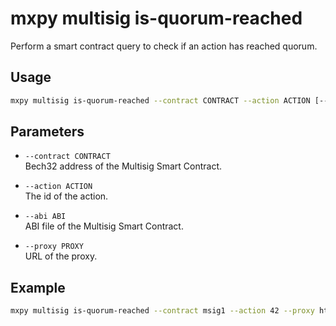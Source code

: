 # mxpy multisig is-quorum-reached

Perform a smart contract query to check if an action has reached quorum.

## Usage

```bash
mxpy multisig is-quorum-reached --contract CONTRACT --action ACTION [--abi ABI] [--proxy PROXY]
```

## Parameters

- `--contract CONTRACT`  
  Bech32 address of the Multisig Smart Contract.

- `--action ACTION`  
  The id of the action.

- `--abi ABI`  
  ABI file of the Multisig Smart Contract.

- `--proxy PROXY`  
  URL of the proxy.

## Example

```bash
mxpy multisig is-quorum-reached --contract msig1 --action 42 --proxy https://devnet-gateway.multiversx.com

